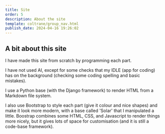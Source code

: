 ```yaml
---
title: Site
order: 5
description: About the site
template: coltrane/group_nav.html
publish_date: 2024-04-16 19:26:02
---
```

## A bit about this site

I have made this site from scratch by programming each part. 

I have not used AI, except for some checks that my IDLE (app for coding) has on the background (checking some coding spelling and basic mistakes). 

I use a Python base (with the Django framework) to render HTML from a Markdown file system.

I also use Bootstrap to style each part (give it colour and nice shapes) and make it look more modern, with a base called 'Solar' that I manipulated a little. Boostrap combines some HTML, CSS, and Javascript to render things more nicely, but it gives lots of space for customisation (and it is still a code-base framework). 
